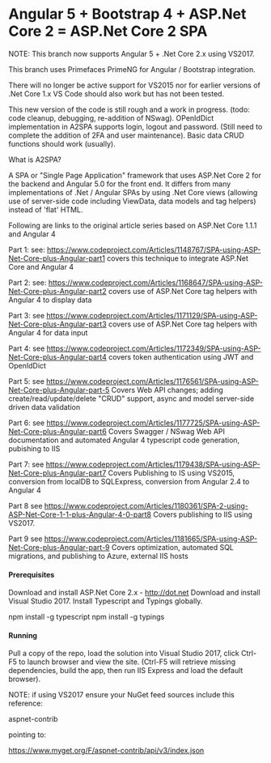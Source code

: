 # Angular 5 + Bootstrap 4 + ASP.Net Core 2 = ASP.Net Core 2 SPA

NOTE: This branch now supports Angular 5 + .Net Core 2.x using VS2017. 

This branch uses Primefaces PrimeNG for Angular / Bootstrap integration.

There will no longer be active support for VS2015 nor for earlier versions of .Net Core 1.x
VS Code should also work but has not been tested.

This new version of the code is still rough and a work in progress. (todo: code cleanup, debugging, re-addition of NSwag).
OPenIdDict implementation in A2SPA supports login, logout and password. (Still need to complete the addition of 2FA and user maintenance).
Basic data CRUD functions should work (usually).

What is A2SPA?

A SPA or "Single Page Application" framework that uses ASP.Net Core 2 for the backend and Angular 5.0 for the front end.
It differs from many implementations of .Net / Angular SPAs by using .Net Core views (allowing use of server-side code including ViewData, data models and tag helpers) instead of 'flat' HTML.

Following are links to the original article series based on ASP.Net Core 1.1.1 and Angular 4 

Part 1: see: https://www.codeproject.com/Articles/1148767/SPA-using-ASP-Net-Core-plus-Angular-part1
covers this technique to integrate ASP.Net Core and Angular 4

Part 2: see: https://www.codeproject.com/Articles/1168647/SPA-using-ASP-Net-Core-plus-Angular-part2
covers use of ASP.Net Core tag helpers with Angular 4 to display data

Part 3: see https://www.codeproject.com/Articles/1171129/SPA-using-ASP-Net-Core-plus-Angular-part3
covers use of ASP.Net Core tag helpers with Angular 4 for data input

Part 4: see https://www.codeproject.com/Articles/1172349/SPA-using-ASP-Net-Core-plus-Angular-part4
covers token authentication using JWT and OpenIdDict 

Part 5: see https://www.codeproject.com/Articles/1176561/SPA-using-ASP-Net-Core-plus-Angular-part-5
Covers Web API changes; adding create/read/update/delete "CRUD" support, async and model server-side driven data validation

Part 6: see https://www.codeproject.com/Articles/1177725/SPA-using-ASP-Net-Core-plus-Angular-part6
Covers Swagger / NSwag Web API documentation and automated Angular 4 typescript code generation, pubishing to IIS

Part 7: see https://www.codeproject.com/Articles/1179438/SPA-using-ASP-Net-Core-plus-Angular-part7
Covers Publishing to IS using VS2015, conversion from localDB to SQLExpress, conversion from Angular 2.4 to Angular 4

Part 8  see https://www.codeproject.com/Articles/1180361/SPA-2-using-ASP-Net-Core-1-1-plus-Angular-4-0-part8
Covers publishing to IIS using VS2017.

Part 9 see https://www.codeproject.com/Articles/1181665/SPA-using-ASP-Net-Core-plus-Angular-part-9
Covers optimization, automated SQL migrations, and publishing to Azure, external IIS hosts

#### Prerequisites

Download and install ASP.Net Core 2.x - http://dot.net 
Download and install Visual Studio 2017.
Install Typescript and Typings globally.

npm install -g typescript
npm install -g typings 

#### Running

Pull a copy of the repo, load the solution into Visual Studio 2017, click Ctrl-F5 to launch browser and view the site.
(Ctrl-F5 will retrieve missing dependencies, build the app, then run IIS Express and load the default browser).

NOTE: if using VS2017 ensure your NuGet feed sources include this reference:

aspnet-contrib

pointing to:

https://www.myget.org/F/aspnet-contrib/api/v3/index.json
